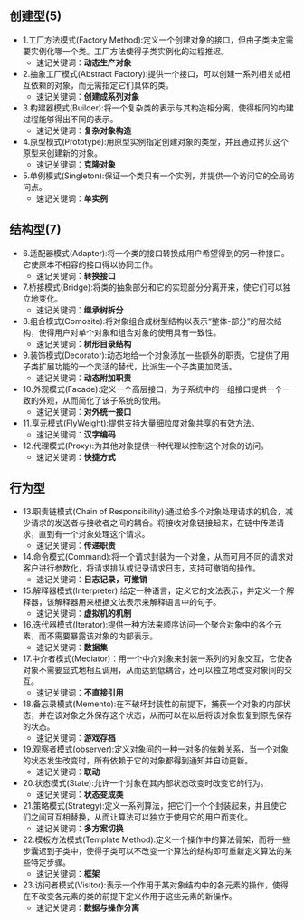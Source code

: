 ## 创建型(5)

- 1.工厂方法模式(Factory Method):定义一个创建对象的接口，但由子类决定需要实例化哪一个类。工厂方法使得子类实例化的过程推迟。
    - 速记关键词：**动态生产对象**
- 2.抽象工厂模式(Abstract Factory):提供一个接口，可以创建一系列相关或相互依赖的对象，而无需指定它们具体的类。
    - 速记关键词：**创建成系列对象**
- 3.构建器模式(Builder):将一个复杂类的表示与其构造相分离，使得相同的构建过程能够得出不同的表示。
    - 速记关键词：**复杂对象构造**
- 4.原型模式(Prototype):用原型实例指定创建对象的类型，并且通过拷贝这个原型来创建新的对象。
    - 速记关键词：**克隆对象**
- 5.单例模式(Singleton):保证一个类只有一个实例，并提供一个访问它的全局访问点。
    - 速记关键词：**单实例**

## 结构型(7)

- 6.适配器模式(Adapter):将一个类的接口转换成用户希望得到的另一种接口。它使原本不相容的接口得以协同工作。
    - 速记关键词：**转换接口**
- 7.桥接模式(Bridge):将类的抽象部分和它的实现部分分离开来，使它们可以独立地变化。
    - 速记关键词：**继承树拆分**
- 8.组合模式(Comosite):将对象组合成树型结构以表示“整体-部分”的层次结构，使得用户对单个对象和组合对象的使用具有一致性。
    - 速记关键词：**树形目录结构**
- 9.装饰模式(Decorator):动态地给一个对象添加一些额外的职责。它提供了用子类扩展功能的一个灵活的替代，比派生一个子类更加灵活。
    - 速记关键词：**动态附加职责**
- 10.外观模式(Facade):定义一个高层接口，为子系统中的一组接口提供一个一致的外观，从而简化了该子系统的使用。
    - 速记关键词：**对外统一接口**
- 11.享元模式(FlyWeight):提供支持大量细粒度对象共享的有效方法。
    - 速记关键词：**汉字编码**
- 12.代理模式(Proxy):为其他对象提供一种代理以控制这个对象的访问。
    - 速记关键词：**快捷方式**

## 行为型

- 13.职责链模式(Chain of Responsibility):通过给多个对象处理请求的机会，减少请求的发送者与接收者之间的耦合。将接收对象链接起来，在链中传递请求，直到有一个对象处理这个请求。
    - 速记关键词：**传递职责**
- 14.命令模式(Command):将一个请求封装为一个对象，从而可用不同的请求对客户进行参数化，将请求排队或记录请求日志，支持可撤销的操作。
    - 速记关键词：**日志记录，可撤销**
- 15.解释器模式(Interpreter):给定一种语言，定义它的文法表示，并定义一个解释器，该解释器用来根据文法表示来解释语言中的句子。
    - 速记关键词：**虚拟机的机制**
- 16.迭代器模式(Iterator):提供一种方法来顺序访问一个聚合对象中的各个元素，而不需要暴露该对象的内部表示。
    - 速记关键词：**数据集**
- 17.中介者模式(Mediator)：用一个中介对象来封装一系列的对象交互，它使各对象不需要显式地相互调用，从而达到低耦合，还可以独立地改变对象间的交互。
    - 速记关键词：**不直接引用**
- 18.备忘录模式(Memento):在不破坏封装性的前提下，捕获一个对象的内部状态，并在该对象之外保存这个状态，从而可以在以后将该对象恢复到原先保存的状态。
    - 速记关键词：**游戏存档**
- 19.观察者模式(observer):定义对象间的一种一对多的依赖关系，当一个对象的状态发生改变时，所有依赖于它的对象都得到通知并自动更新。
    - 速记关键词：**联动**
- 20.状态模式(State):允许一个对象在其内部状态改变时改变它的行为。
    - 速记关键词：**状态变成类**
- 21.策略模式(Strategy):定义一系列算法，把它们一个个封装起来，并且使它们之间可互相替换，从而让算法可以独立于使用它的用户而变化。
    - 速记关键词：**多方案切换**
- 22.模板方法模式(Template Method):定义一个操作中的算法骨架，而将一些步囊迟到子类中，使得子类可以不改变一个算法的结构即可重新定义算法的某些特定步骤。
    - 速记关键词：**框架**
- 23.访问者模式(Visitor):表示一个作用于某对象结构中的各元素的操作，使得在不改变各元素的类的前提下定义作用于这些元素的新操作。
    - 速记关键词：**数据与操作分离**
